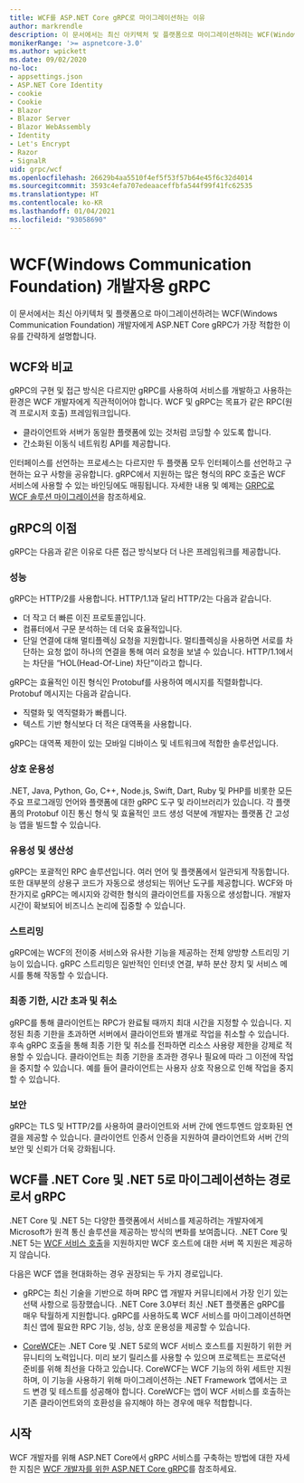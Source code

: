 ```yaml
---
title: WCF를 ASP.NET Core gRPC로 마이그레이션하는 이유
author: markrendle
description: 이 문서에서는 최신 아키텍처 및 플랫폼으로 마이그레이션하려는 WCF(Windows Communication Foundation) 개발자에게 ASP.NET Core gRPC가 가장 적합한 이유를 간략하게 설명합니다.
monikerRange: '>= aspnetcore-3.0'
ms.author: wpickett
ms.date: 09/02/2020
no-loc:
- appsettings.json
- ASP.NET Core Identity
- cookie
- Cookie
- Blazor
- Blazor Server
- Blazor WebAssembly
- Identity
- Let's Encrypt
- Razor
- SignalR
uid: grpc/wcf
ms.openlocfilehash: 26629b4aa5510f4ef5f53f57b64e45f6c32d4014
ms.sourcegitcommit: 3593c4efa707edeaaceffbfa544f99f41fc62535
ms.translationtype: HT
ms.contentlocale: ko-KR
ms.lasthandoff: 01/04/2021
ms.locfileid: "93058690"
---
```

# <a name="grpc-for-windows-communication-foundation-wcf-developers"></a>WCF(Windows Communication Foundation) 개발자용 gRPC

이 문서에서는 최신 아키텍처 및 플랫폼으로 마이그레이션하려는 WCF(Windows Communication Foundation) 개발자에게 ASP.NET Core gRPC가 가장 적합한 이유를 간략하게 설명합니다.

## <a name="comparison-to-wcf"></a>WCF와 비교

gRPC의 구현 및 접근 방식은 다르지만 gRPC를 사용하여 서비스를 개발하고 사용하는 환경은 WCF 개발자에게 직관적이어야 합니다. WCF 및 gRPC는 목표가 같은 RPC(원격 프로시저 호출) 프레임워크입니다.

* 클라이언트와 서버가 동일한 플랫폼에 있는 것처럼 코딩할 수 있도록 합니다.
* 간소화된 이동식 네트워킹 API를 제공합니다.

인터페이스를 선언하는 프로세스는 다르지만 두 플랫폼 모두 인터페이스를 선언하고 구현하는 요구 사항을 공유합니다. gRPC에서 지원하는 많은 형식의 RPC 호출은 WCF 서비스에 사용할 수 있는 바인딩에도 매핑됩니다. 자세한 내용 및 예제는 [GRPC로 WCF 솔루션 마이그레이션](/dotnet/architecture/grpc-for-wcf-developers/migrate-wcf-to-grpc)을 참조하세요.

## <a name="benefits-of-grpc"></a>gRPC의 이점

gRPC는 다음과 같은 이유로 다른 접근 방식보다 더 나은 프레임워크를 제공합니다.

### <a name="performance"></a>성능

gRPC는 HTTP/2를 사용합니다. HTTP/1.1과 달리 HTTP/2는 다음과 같습니다.

* 더 작고 더 빠른 이진 프로토콜입니다.
* 컴퓨터에서 구문 분석하는 데 더욱 효율적입니다.
* 단일 연결에 대해 멀티플렉싱 요청을 지원합니다. 멀티플렉싱을 사용하면 서로를 차단하는 요청 없이 하나의 연결을 통해 여러 요청을 보낼 수 있습니다. HTTP/1.1에서는 차단을 “HOL(Head-Of-Line) 차단”이라고 합니다.

gRPC는 효율적인 이진 형식인 Protobuf를 사용하여 메시지를 직렬화합니다. Protobuf 메시지는 다음과 같습니다.
* 직렬화 및 역직렬화가 빠릅니다.
* 텍스트 기반 형식보다 더 적은 대역폭을 사용합니다. 

gRPC는 대역폭 제한이 있는 모바일 디바이스 및 네트워크에 적합한 솔루션입니다.

### <a name="interoperability"></a>상호 운용성

.NET, Java, Python, Go, C++, Node.js, Swift, Dart, Ruby 및 PHP를 비롯한 모든 주요 프로그래밍 언어와 플랫폼에 대한 gRPC 도구 및 라이브러리가 있습니다. 각 플랫폼의 Protobuf 이진 통신 형식 및 효율적인 코드 생성 덕분에 개발자는 플랫폼 간 고성능 앱을 빌드할 수 있습니다.

### <a name="usability-and-productivity"></a>유용성 및 생산성

gRPC는 포괄적인 RPC 솔루션입니다. 여러 언어 및 플랫폼에서 일관되게 작동합니다. 또한 대부분의 상용구 코드가 자동으로 생성되는 뛰어난 도구를 제공합니다. WCF와 마찬가지로 gRPC는 메시지와 강력한 형식의 클라이언트를 자동으로 생성합니다. 개발자 시간이 확보되어 비즈니스 논리에 집중할 수 있습니다.

### <a name="streaming"></a>스트리밍

gRPC에는 WCF의 전이중 서비스와 유사한 기능을 제공하는 전체 양방향 스트리밍 기능이 있습니다. gRPC 스트리밍은 일반적인 인터넷 연결, 부하 분산 장치 및 서비스 메시를 통해 작동할 수 있습니다.

### <a name="deadlines-timeouts-and-cancellation"></a>최종 기한, 시간 초과 및 취소

gRPC를 통해 클라이언트는 RPC가 완료될 때까지 최대 시간을 지정할 수 있습니다. 지정된 최종 기한을 초과하면 서버에서 클라이언트와 별개로 작업을 취소할 수 있습니다. 후속 gRPC 호출을 통해 최종 기한 및 취소를 전파하면 리소스 사용량 제한을 강제로 적용할 수 있습니다. 클라이언트는 최종 기한을 초과한 경우나 필요에 따라 그 이전에 작업을 중지할 수 있습니다. 예를 들어 클라이언트는 사용자 상호 작용으로 인해 작업을 중지할 수 있습니다.

### <a name="security"></a>보안

gRPC는 TLS 및 HTTP/2를 사용하여 클라이언트와 서버 간에 엔드투엔드 암호화된 연결을 제공할 수 있습니다. 클라이언트 인증서 인증을 지원하여 클라이언트와 서버 간의 보안 및 신뢰가 더욱 강화됩니다.

## <a name="grpc-as-a-migration-path-for-wcf-to-net-core-and-net-5"></a>WCF를 .NET Core 및 .NET 5로 마이그레이션하는 경로로서 gRPC

.NET Core 및 .NET 5는 다양한 플랫폼에서 서비스를 제공하려는 개발자에게 Microsoft가 원격 통신 솔루션을 제공하는 방식의 변화를 보여줍니다. .NET Core 및 .NET 5는 [WCF 서비스 호출](/dotnet/core/additional-tools/wcf-web-service-reference-guide)을 지원하지만 WCF 호스트에 대한 서버 쪽 지원은 제공하지 않습니다.

다음은 WCF 앱을 현대화하는 경우 권장되는 두 가지 경로입니다.

* gRPC는 최신 기술을 기반으로 하며 RPC 앱 개발자 커뮤니티에서 가장 인기 있는 선택 사항으로 등장했습니다. .NET Core 3.0부터 최신 .NET 플랫폼은 gRPC를 매우 탁월하게 지원합니다. gRPC를 사용하도록 WCF 서비스를 마이그레이션하면 최신 앱에 필요한 RPC 기능, 성능, 상호 운용성을 제공할 수 있습니다.

* [CoreWCF](https://github.com/CoreWCF/CoreWCF)는 .NET Core 및 .NET 5로의 WCF 서비스 호스트를 지원하기 위한 커뮤니티의 노력입니다. 미리 보기 릴리스를 사용할 수 있으며 프로젝트는 프로덕션 준비를 위해 최선을 다하고 있습니다. CoreWCF는 WCF 기능의 하위 세트만 지원하며, 이 기능을 사용하기 위해 마이그레이션하는 .NET Framework 앱에서는 코드 변경 및 테스트를 성공해야 합니다. CoreWCF는 앱이 WCF 서비스를 호출하는 기존 클라이언트와의 호환성을 유지해야 하는 경우에 매우 적합합니다.

## <a name="get-started"></a>시작

WCF 개발자를 위해 ASP.NET Core에서 gRPC 서비스를 구축하는 방법에 대한 자세한 지침은 [WCF 개발자를 위한 ASP.NET Core gRPC](/dotnet/architecture/grpc-for-wcf-developers)를 참조하세요.
